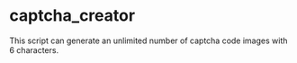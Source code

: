 # captcha_creator
This script can generate an unlimited number of captcha code images with 6 characters.
